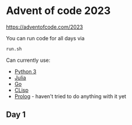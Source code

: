 # Advent of code 2023
https://adventofcode.com/2023

You can run code for all days via 
```bash
run.sh
```
Can currently use:
- [Python 3](https://www.python.org/)
- [Julia](https://julialang.org/)
- [Go](https://go.dev/)
- [CLisp](https://clisp.sourceforge.io/)
- [Prolog](https://www.swi-prolog.org/) - haven't tried to do anything with it yet

## Day 1
